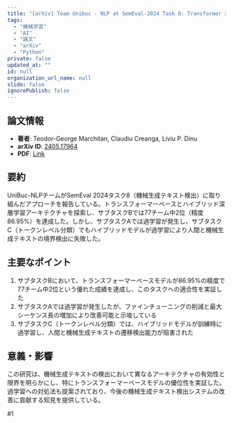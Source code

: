 ```yaml
---
title: "[arXiv] Team Unibuc - NLP at SemEval-2024 Task 8: Transformer and Hybrid Deep Learning Based Models for Machine-Generated Text Detection"
tags:
  - "機械学習"
  - "AI"
  - "論文"
  - "arXiv"
  - "Python"
private: false
updated_at: ""
id: null
organization_url_name: null
slide: false
ignorePublish: false
---
```


## 論文情報

- **著者**: Teodor-George Marchitan, Claudiu Creanga, Liviu P. Dinu
- **arXiv ID**: [2405.17964](https://arxiv.org/abs/2405.17964)
- **PDF**: [Link](https://arxiv.org/pdf/2405.17964.pdf)

## 要約

UniBuc-NLPチームがSemEval 2024タスク8（機械生成テキスト検出）に取り組んだアプローチを報告している。トランスフォーマーベースとハイブリッド深層学習アーキテクチャを探索し、サブタスクBでは77チーム中2位（精度86.95%）を達成した。しかし、サブタスクAでは過学習が発生し、サブタスクC（トークンレベル分類）でもハイブリッドモデルが過学習により人間と機械生成テキストの境界検出に失敗した。

## 主要なポイント

1. サブタスクBにおいて、トランスフォーマーベースモデルが86.95%の精度で77チーム中2位という優れた成績を達成し、このタスクへの適合性を実証した
2. サブタスクAでは過学習が発生したが、ファインチューニングの削減と最大シーケンス長の増加により改善可能と示唆している
3. サブタスクC（トークンレベル分類）では、ハイブリッドモデルが訓練時に過学習し、人間と機械生成テキストの遷移検出能力が阻害された

## 意義・影響

この研究は、機械生成テキストの検出において異なるアーキテクチャの有効性と限界を明らかにし、特にトランスフォーマーベースモデルの優位性を実証した。過学習への対処法も提案されており、今後の機械生成テキスト検出システムの改善に貢献する知見を提供している。

#1

